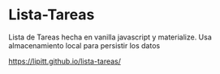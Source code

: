 # Lista-Tareas
Lista de Tareas hecha en vanilla javascript y materialize. Usa almacenamiento local para persistir los datos

https://lipitt.github.io/lista-tareas/
